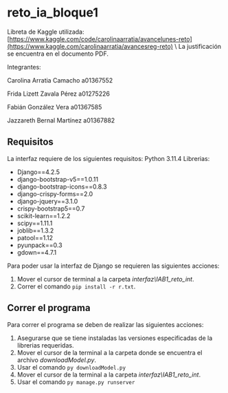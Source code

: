 # reto_ia_bloque1
 
Libreta de Kaggle utilizada: [https://www.kaggle.com/code/carolinaarratia/avancelunes-reto](https://www.kaggle.com/carolinaarratia/avancesreg-reto) \\ La justificación se encuentra en el documento PDF.

Integrantes:

Carolina Arratia Camacho
a01367552

Frida Lizett Zavala Pérez
a01275226

Fabián González Vera
a01367585

Jazzareth Bernal Martínez
a01367882

Requisitos
-----
La interfaz requiere de los siguientes requisitos:
Python 3.11.4
Librerias:
- Django==4.2.5
- django-bootstrap-v5==1.0.11
- django-bootstrap-icons==0.8.3
- django-crispy-forms==2.0
- django-jquery==3.1.0
- crispy-bootstrap5==0.7
- scikit-learn==1.2.2
- scipy==1.11.1
- joblib==1.3.2
- patool==1.12
- pyunpack==0.3
- gdown==4.7.1

Para poder usar la interfaz de Django se requieren las siguientes acciones:
1. Mover el cursor de terminal a la carpeta *interfaz\IAB1_reto_int*.
2. Correr el comando `pip install -r r.txt`.

Correr el programa
---
Para correr el programa se deben de realizar las siguientes acciones:
1. Asegurarse que se tiene instaladas las versiones especificadas de la librerias requeridas.
2. Mover el cursor de la terminal a la carpeta donde se encuentra el archivo *downloadModel.py*.
3. Usar el comando `py downloadModel.py`
4. Mover el cursor de la terminal a la carpeta *interfaz\IAB1_reto_int*.
5. Usar el comando `py manage.py runserver`